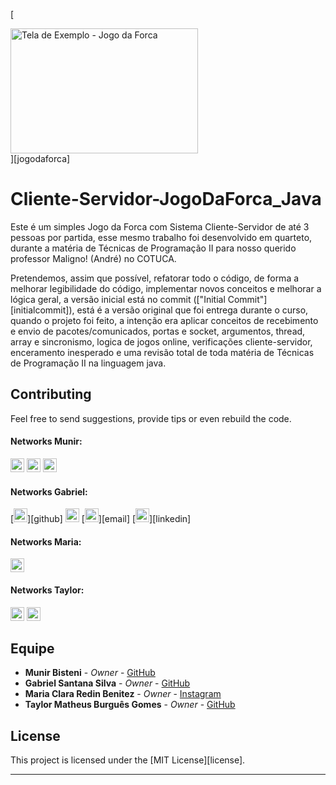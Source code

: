 [<div align=left><img alt="Tela de Exemplo - Jogo da Forca" src="https://user-images.githubusercontent.com/53992405/163100407-085d2a83-968e-4ff4-8918-67818414ee54.png" height="200" width="300"/></div>][jogodaforca]

# Cliente-Servidor-JogoDaForca_Java

Este é um simples Jogo da Forca com Sistema Cliente-Servidor de até 3 pessoas por partida, esse mesmo trabalho foi desenvolvido em quarteto, durante a matéria de Técnicas de Programação II para nosso querido professor Maligno! (André) no COTUCA.

Pretendemos, assim que possível, refatorar todo o código, de forma a melhorar legibilidade do código, implementar novos conceitos e melhorar a lógica geral, a versão inicial está no commit (["Initial Commit"][initialcommit]), está é a versão original que foi entrega durante o curso, quando o projeto foi feito, a intenção era aplicar conceitos de recebimento e envio de pacotes/comunicados, portas e socket, argumentos, thread, array e sincronismo, logica de jogos online, verificações cliente-servidor, enceramento inesperado e uma revisão total de toda matéria de Técnicas de Programação II na linguagem java.

## Contributing

Feel free to send suggestions, provide tips or even rebuild the code.

#### Networks Munir:

[<img alt="GitHub followers Munir" src="https://img.shields.io/github/followers/munirbisteni?label=Follow&style=social" height="22" title="Follow me"/>](https://github.com/munirbisteni)
[<img alt="Mail to Munir" src="https://img.shields.io/badge/-Gmail-c14438?style=flat&logo=Gmail&logoColor=white" height="22" title="munir.mlcb@gmail.com" />](mailto:munir.mlcb@gmail.com)
[<img alt="Linkedin Munir" src="https://img.shields.io/badge/-LinkedIn-blue?style=flat-square&logo=Linkedin&logoColor=white&link=https://www.linkedin.com/in/munir-lucio-da-costa-bisteni-2b7354229/" height="22" />](https://www.linkedin.com/in/munir-lucio-da-costa-bisteni-2b7354229/)

#### Networks Gabriel:

[<img alt="GitHub followers Gabriel" src="https://img.shields.io/github/followers/PuniGC?label=Follow&style=social" height="22" title="Follow me"/>][github]
[<img alt="Instagram Gabriel" src="https://img.shields.io/badge/Instagram-E4405F?style=for-the-badge&logo=instagram&logoColor=white&link=instagram.com/gabrielsants_dev/" height="22" />](https://www.instagram.com/gabrielsants_dev/)
[<img alt="Mail to Gabriel" src="https://img.shields.io/badge/-Gmail-c14438?style=flat&logo=Gmail&logoColor=white" height="22" title="gabriel04.ok@gmail.com" />][email]
[<img alt="Linkedin Gabriel" src="https://img.shields.io/badge/-LinkedIn-blue?style=flat-square&logo=Linkedin&logoColor=white&link=https://www.linkedin.com/in/gabriel-santana-silva-1205461a3/" height="22" />][linkedin]

#### Networks Maria:

[<img alt="Instagram Maria" src="https://img.shields.io/badge/Instagram-E4405F?style=for-the-badge&logo=instagram&logoColor=white&link=instagram.com/https.mariiax/" height="22" />](https://www.instagram.com/https.mariiax/)

#### Networks Taylor:

[<img alt="GitHub followers Taylor" src="https://img.shields.io/github/followers/taylorburgues?label=Follow&style=social" height="22" title="Follow me"/>](https://github.com/taylorburgues)
[<img alt="Instagram Taylor" src="https://img.shields.io/badge/Instagram-E4405F?style=for-the-badge&logo=instagram&logoColor=white&link=instagram.com/theo_burgues/" height="22" />](https://www.instagram.com/theo_burgues/)


## Equipe

* **Munir Bisteni** - *Owner* - [GitHub](https://github.com/munirbisteni)
* **Gabriel Santana Silva** - *Owner* - [GitHub](https://github.com/PuniGC)
* **Maria Clara Redin Benitez** - *Owner* - [Instagram](https://www.instagram.com/https.mariiax/)
* **Taylor Matheus Burguês Gomes** - *Owner* - [GitHub](https://github.com/taylorburgues)

## License

This project is licensed under the [MIT License][license].

---
